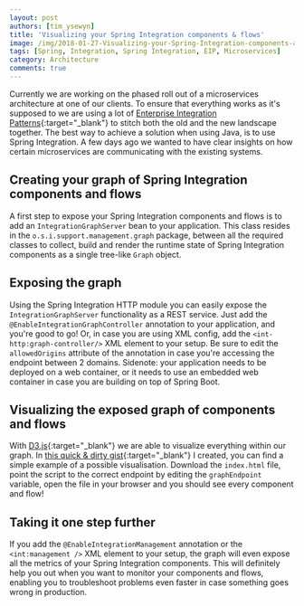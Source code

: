 ```yaml
---
layout: post
authors: [tim_ysewyn]
title: 'Visualizing your Spring Integration components & flows'
image: /img/2018-01-27-Visualizing-your-Spring-Integration-components-and-flows/post-image.png
tags: [Spring, Integration, Spring Integration, EIP, Microservices]
category: Architecture
comments: true
---
```


Currently we are working on the phased roll out of a microservices architecture at one of our clients.
To ensure that everything works as it's supposed to we are using a lot of [Enterprise Integration Patterns](http://enterpriseintegrationpatterns.com/){:target="_blank"} to stitch both the old and the new landscape together.
The best way to achieve a solution when using Java, is to use Spring Integration.
A few days ago we wanted to have clear insights on how certain microservices are communicating with the existing systems.

## Creating your graph of Spring Integration components and flows

A first step to expose your Spring Integration components and flows is to add an `IntegrationGraphServer` bean to your application.
This class resides in the `o.s.i.support.management.graph` package, between all the required classes to collect, build and render the runtime state of Spring Integration components as a single tree-like `Graph` object.

## Exposing the graph

Using the Spring Integration HTTP module you can easily expose the `IntegrationGraphServer` functionality as a REST service.
Just add the `@EnableIntegrationGraphController` annotation to your application, and you're good to go!
Or, in case you are using XML config, add the `<int-http:graph-controller/>` XML element to your setup.
Be sure to edit the `allowedOrigins` attribute of the annotation in case you're accessing the endpoint between 2 domains.
Sidenote: your application needs to be deployed on a web container, or it needs to use an embedded web container in case you are building on top of Spring Boot.

## Visualizing the exposed graph of components and flows

With [D3.js](https://d3js.org/){:target="_blank"} we are able to visualize everything within our graph.
In [this quick & dirty gist](https://gist.github.com/TYsewyn/99f86b42ec4fbedf06db611a1a04bea4){:target="_blank"} I created, you can find a simple example of a possible visualisation.
Download the `index.html` file, point the script to the correct endpoint by editing the `graphEndpoint` variable, open the file in your browser and you should see every component and flow!

## Taking it one step further

If you add the `@EnableIntegrationManagement` annotation or the `<int:management />` XML element to your setup, the graph will even expose all the metrics of your Spring Integration components.
This will definitely help you out when you want to monitor your components and flows, enabling you to troubleshoot problems even faster in case something goes wrong in production.